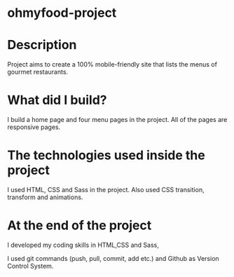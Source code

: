 # ohmyfood-project

# Description
Project aims to create a 100% mobile-friendly site that lists the menus of gourmet restaurants.

# What did I build?
I build a home page and four menu pages in the project. All of the pages are responsive pages.

# The technologies used inside the project
I used HTML, CSS and Sass in the project. Also used CSS transition, transform and animations.

# At the end of the project

I developed my coding skills in HTML,CSS and Sass,

I used git commands (push, pull, commit, add etc.) and Github as Version Control System.